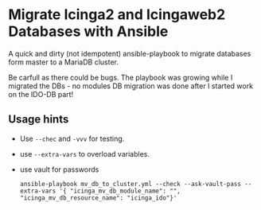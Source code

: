 # Migrate Icinga2 and Icingaweb2 Databases with Ansible
A quick and dirty (not idempotent) ansible-playbook to migrate databases form master to a MariaDB cluster.

Be carfull as there could be bugs. The playbook was growing while I migrated the DBs - no modules DB migration was done after I started work on the IDO-DB part!

## Usage hints

 * Use `--chec` and `-vvv` for testing.
 * use `--extra-vars` to overload variables.
 * use vault for passwords
 
 
    `ansible-playbook mv_db_to_cluster.yml --check --ask-vault-pass --extra-vars '{ "icinga_mv_db_module_name": "", "icinga_mv_db_resource_name": "icinga_ido"}' `
